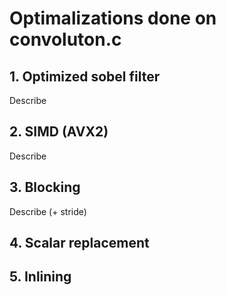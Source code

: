 # Optimalizations done on convoluton.c

## 1. Optimized sobel filter
Describe

## 2. SIMD (AVX2)
Describe

## 3. Blocking
Describe (+ stride)

## 4. Scalar replacement

## 5. Inlining